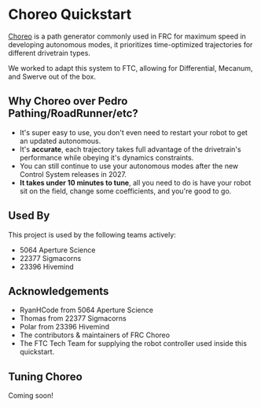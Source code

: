 
# Choreo Quickstart

[Choreo](https://choreo.autos/) is a path generator commonly used in FRC for maximum speed in developing autonomous modes, it prioritizes time-optimized
trajectories for different drivetrain types.

We worked to adapt this system to FTC, allowing for Differential, Mecanum, and Swerve out of the box.

## Why Choreo over Pedro Pathing/RoadRunner/etc?

- It's super easy to use, you don't even need to restart your robot to get an updated autonomous.
- It's **accurate**, each trajectory takes full advantage of the drivetrain's performance while obeying it's dynamics constraints.
- You can still continue to use your autonomous modes after the new Control System releases in 2027.
- **It takes under 10 minutes to tune**, all you need to do is have your robot sit on the field, change some coefficients, and you're good to go.


## Used By

This project is used by the following teams actively:

- 5064 Aperture Science
- 22377 Sigmacorns
- 23396 Hivemind


## Acknowledgements

- RyanHCode from 5064 Aperture Science
- Thomas from 22377 Sigmacorns
- Polar from 23396 Hivemind
- The contributors & maintainers of FRC Choreo
- The FTC Tech Team for supplying the robot controller used inside this quickstart.

## Tuning Choreo

Coming soon!